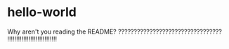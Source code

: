 # hello-world
Why aren't you reading the README?
?????????????????????????????????
!!!!!!!!!!!!!!!!!!!!!!!!!!!!
